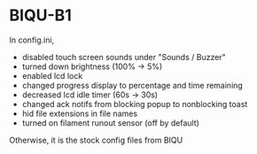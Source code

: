 # BIQU-B1

In config.ini,
- disabled touch screen sounds under "Sounds / Buzzer" 
- turned down brightness (100% -> 5%)
- enabled lcd lock
- changed progress display to percentage and time remaining
- decreased lcd idle timer (60s -> 30s)
- changed ack notifs from blocking popup to nonblocking toast
- hid file extensions in file names
- turned on filament runout sensor (off by default)

Otherwise, it is the stock config files from BIQU